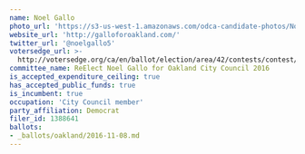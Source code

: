 ```yaml
---
name: Noel Gallo
photo_url: 'https://s3-us-west-1.amazonaws.com/odca-candidate-photos/Noel-Gallo.png'
website_url: 'http://galloforoakland.com/'
twitter_url: '@noelgallo5'
votersedge_url: >-
  http://votersedge.org/ca/en/ballot/election/area/42/contests/contest/13237/candidate/130759?&county=Alameda%20County&election_authority_id=1
committee_name: ReElect Noel Gallo for Oakland City Council 2016
is_accepted_expenditure_ceiling: true
has_accepted_public_funds: true
is_incumbent: true
occupation: 'City Council member'
party_affiliation: Democrat
filer_id: 1388641
ballots:
- _ballots/oakland/2016-11-08.md
---
```

